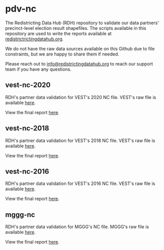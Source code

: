 # pdv-nc

The Redistricting Data Hub (RDH) repository to validate our data partners' precinct-level election result shapefiles. The scripts available in this repository are used to write the reports available at [redistrictrictingdatahub.org]([https://redistrictingdatahub.org/](https://redistrictingdatahub.org/)). 

We do not have the raw data sources available on this Github due to file constraints, but we are happy to share them if needed. 

Please reach out to info@redistrictingdatahub.org to reach our support team if you have any questions. 

## vest-nc-2020

RDH's partner data validation for VEST's 2020 NC file. VEST's raw file is available [here](https://dataverse.harvard.edu/file.xhtml?fileId=4863162&version=21.0).

View the final report [here](https://redistrictingdatahub.org/dataset/vest-2020-north-carolina-precinct-boundaries-and-election-results-shapefile/).

## vest-nc-2018

RDH's partner data validation for VEST's 2018 NC file. VEST's raw file is available [here](https://dataverse.harvard.edu/file.xhtml?fileId=4863186&version=47.0).

View the final report [here](https://redistrictingdatahub.org/dataset/vest-2018-north-carolina-precinct-boundaries-and-election-results-shapefile/).

## vest-nc-2016

RDH's partner data validation for VEST's 2016 NC file. VEST's raw file is available [here](https://dataverse.harvard.edu/file.xhtml?persistentId=doi:10.7910/DVN/NH5S2I/EL3UAZ).

View the final report [here](https://redistrictingdatahub.org/dataset/vest-2016-north-carolina-precinct-and-election-results/).

## mggg-nc

RDH's partner data validation for MGGG's NC file. MGGG's raw file is available [here](https://github.com/mggg-states/NC-shapefiles).

View the final report [here](https://redistrictingdatahub.org/dataset/mggg-north-carolina-vtds-and-election-results/). 
